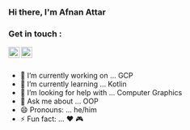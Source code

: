 ### Hi there, I'm Afnan Attar 

### Get in touch : <a href="https://www.linkedin.com/in/afnan-attar-6b79bb194/">
  <img align="left" alt="LinkedIn" width="22px" src="https://cdn.jsdelivr.net/npm/simple-icons@v3/icons/linkedin.svg" />
</a>
<a href="https://www.instagram.com/cout_afnan/">
  <img align="left" alt="Instagram" width="22px" src="https://cdn.jsdelivr.net/npm/simple-icons@v3/icons/instagram.svg" />
</a>

<br />
<br />

- 🔭 I’m currently working on ... GCP 
- 🌱 I’m currently learning ... Kotlin  
- 🤔 I’m looking for help with ... Computer Graphics
- 💬 Ask me about ... OOP
- 😄 Pronouns: ... he/him
- ⚡ Fun fact: ... :heart: :video_game:
